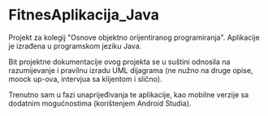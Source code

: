 # FitnesAplikacija_Java
Projekt za kolegij "Osnove objektno orijentiranog programiranja".
Aplikacije je izrađena u programskom jeziku Java. 

Bit projektne dokumentacije ovog projekta se u suštini odnosila na razumijevanje i pravilnu izradu UML dijagrama (ne nužno na druge opise, moock up-ova, intervjua sa klijentom i slično). 

Trenutno sam u fazi unaprijeđivanja te aplikacije, kao mobilne verzije sa dodatnim mogućnostima (korištenjem Android Studia).
